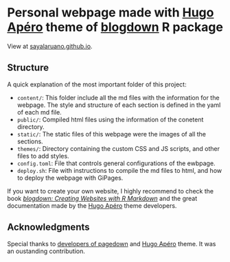 Personal webpage made with [Hugo Apéro](https://github.com/hugo-apero/) theme of [blogdown](https://github.com/rstudio/blogdown) R package
================

View at [sayalaruano.github.io](http://sayalaruano.github.io).

## Structure 

A quick explanation of the most important folder of this project: 

- `content/`: This folder include all the md files with the information for the webpage. The style and structure of each section is defined in the yaml of each md file. 
- `public/`: Compiled html files using the information of the conetent directory. 
- `static/`: The static files of this webpage were the images of all the sections.  
- `themes/`: Directory containing the custom CSS and JS scripts, and other files to add styles. 
- `config.toml`: File that controls general configurations of the ewbpage. 
- `deploy.sh`: File with instructions to compile the md files to html, and how to deploy the webpage with GiPages. 

If you want to create your own website, I highly recommend to check the book [*blogdown: Creating Websites with R Markdown*](https://bookdown.org/yihui/blogdown/) and the great documentation made by the [Hugo Apéro](https://github.com/hugo-apero/) theme developers.  

## Acknowledgments

Special thanks to [developers of pagedown](https://bookdown.org/yihui/blogdown/author.html) and [Hugo Apéro](https://hugo-apero-docs.netlify.app/about/) theme. It was an oustanding contribution. 
